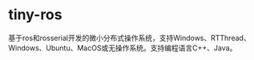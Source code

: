 # tiny-ros
基于ros和rosserial开发的微小分布式操作系统，支持Windows、RTThread、Windows、Ubuntu、MacOS或无操作系统。支持编程语言C++、Java。
